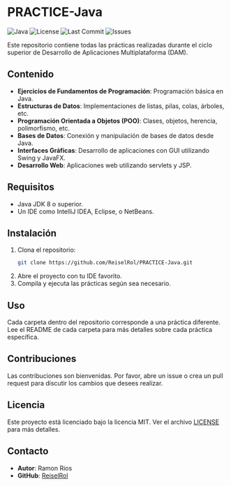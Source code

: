 # PRACTICE-Java

![Java](https://img.shields.io/badge/Java-ED8B00?style=for-the-badge&logo=java&logoColor=white)
![License](https://img.shields.io/github/license/ReiselRol/PRACTICE-Java?style=for-the-badge)
![Last Commit](https://img.shields.io/github/last-commit/ReiselRol/PRACTICE-Java?style=for-the-badge)
![Issues](https://img.shields.io/github/issues/ReiselRol/PRACTICE-Java?style=for-the-badge)

Este repositorio contiene todas las prácticas realizadas durante el ciclo superior de Desarrollo de Aplicaciones Multiplataforma (DAM).

## Contenido

- **Ejercicios de Fundamentos de Programación**: Programación básica en Java.
- **Estructuras de Datos**: Implementaciones de listas, pilas, colas, árboles, etc.
- **Programación Orientada a Objetos (POO)**: Clases, objetos, herencia, polimorfismo, etc.
- **Bases de Datos**: Conexión y manipulación de bases de datos desde Java.
- **Interfaces Gráficas**: Desarrollo de aplicaciones con GUI utilizando Swing y JavaFX.
- **Desarrollo Web**: Aplicaciones web utilizando servlets y JSP.

## Requisitos

- Java JDK 8 o superior.
- Un IDE como IntelliJ IDEA, Eclipse, o NetBeans.

## Instalación

1. Clona el repositorio:
    ```bash
    git clone https://github.com/ReiselRol/PRACTICE-Java.git
    ```
2. Abre el proyecto con tu IDE favorito.
3. Compila y ejecuta las prácticas según sea necesario.

## Uso

Cada carpeta dentro del repositorio corresponde a una práctica diferente. Lee el README de cada carpeta para más detalles sobre cada práctica específica.

## Contribuciones

Las contribuciones son bienvenidas. Por favor, abre un issue o crea un pull request para discutir los cambios que desees realizar.

## Licencia

Este proyecto está licenciado bajo la licencia MIT. Ver el archivo [LICENSE](LICENSE) para más detalles.

## Contacto

- **Autor**: Ramon Rios
- **GitHub**: [ReiselRol](https://github.com/ReiselRol)
